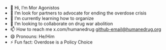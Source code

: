 - 👋 Hi, I’m Mor Agonistos
- 👀 I’m look for partners to advocate for ending the overdose crisis
- 🌱 I’m currently learning how to organize
- 💞️ I’m looking to collaborate on drug war abolition
- 📫 How to reach me x.com/humanedrug github-email@humanedrug.org
- 😄 Pronouns: He/Him
- ⚡ Fun fact: Overdose is a Policy Choice

<!---
endthedrugwar/endthedrugwar is a ✨ special ✨ repository because its `README.md` (this file) appears on your GitHub profile.
You can click the Preview link to take a look at your changes.
--->
